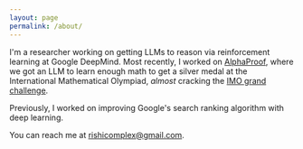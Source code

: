 ```yaml
---
layout: page
permalink: /about/
---
```


I'm a researcher working on getting LLMs to reason via reinforcement learning at Google DeepMind. Most recently, I worked on [AlphaProof](https://deepmind.google/discover/blog/ai-solves-imo-problems-at-silver-medal-level/), where we got an LLM to learn enough math to get a silver medal at the International Mathematical Olympiad, _almost_ cracking the [IMO grand challenge](https://imo-grand-challenge.github.io/).

Previously, I worked on improving Google's search ranking algorithm with deep learning.

You can reach me at rishicomplex@gmail.com.